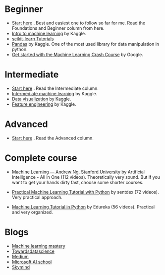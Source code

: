 # Beginner 
* [Start here](https://machinelearningmastery.com/start-here/) . Best and easiest one to follow so far for me.
Read the Foundations and Beginner column from here.
* [Intro to machine learning](https://www.kaggle.com/learn/intro-to-machine-learning)
by  Kaggle.
* [scikit-learn Tutorials](https://scikit-learn.org/stable/tutorial/index.html)
* [Pandas](https://www.kaggle.com/learn/pandas) by Kaggle. One of the most used library for 
data manipulation in python. 
* [Get started with the Machine Learning Crash Course](https://techdevguide.withgoogle.com/paths/machine-learning/) 
by Google.

# Intermediate
* [Start here](https://machinelearningmastery.com/start-here/) . Read the Intermediate column.
* [Intermediate machine learning](https://www.kaggle.com/learn/intermediate-machine-learning) by Kaggle.
* [Data visualization](https://www.kaggle.com/learn/data-visualization) by Kaggle.
* [Feature engineering](https://www.kaggle.com/learn/feature-engineering) by Kaggle.

# Advanced
* [Start here](https://machinelearningmastery.com/start-here/) . Read the Advanced column.


# Complete course
* [Machine Learning — Andrew Ng, Stanford University](https://www.youtube.com/playlist?list=PLLssT5z_DsK-h9vYZkQkYNWcItqhlRJLN)
by Artificial Intelligence - All in One (112 videos). Theoretically very sound. But if you want
to get your hands dirty fast, choose some shorter courses.
* [Practical Machine Learning Tutorial with Python](https://www.youtube.com/watch?v=OGxgnH8y2NM&list=PLQVvvaa0QuDfKTOs3Keq_kaG2P55YRn5v)
by sentdex (72 videos). Very practical approach.

* [Machine Learning Tutorial in Python](https://www.youtube.com/playlist?list=PL9ooVrP1hQOHUfd-g8GUpKI3hHOwM_9Dn)
by Edureka (56 videos). Practical and very organized.

# Blogs
* [Machine learning mastery](https://machinelearningmastery.com/blog/)
* [Towardsdatascience](https://towardsdatascience.com/)
* [Medium](https://medium.com/topic/machine-learning)
* [Microsoft AI school](https://aischool.microsoft.com/en-us/machine-learning/learning-paths)
* [Skymind](https://skymind.ai/wiki/)